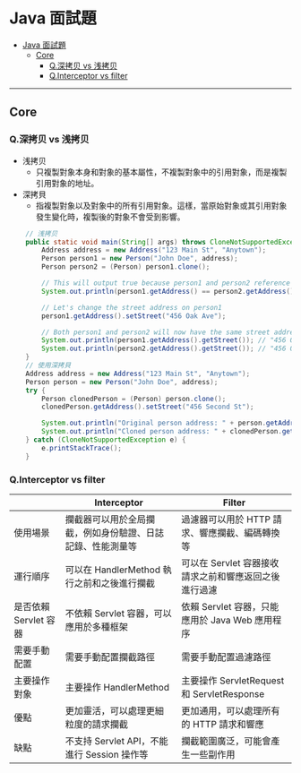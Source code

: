 # Java 面試題

- [Java 面試題](#java-面試題)
  - [Core](#core)
    - [Q.深拷贝 vs 浅拷贝](#q深拷贝-vs-浅拷贝)
    - [Q.Interceptor vs filter](#qinterceptor-vs-filter)

---

## Core

### Q.深拷贝 vs 浅拷贝

- 浅拷贝
  - 只複製對象本身和對象的基本屬性，不複製對象中的引用對象，而是複製引用對象的地址。
- 深拷貝
  - 指複製對象以及對象中的所有引用對象。這樣，當原始對象或其引用對象發生變化時，複製後的對象不會受到影響。

```java
    // 浅拷贝
    public static void main(String[] args) throws CloneNotSupportedException {
        Address address = new Address("123 Main St", "Anytown");
        Person person1 = new Person("John Doe", address);
        Person person2 = (Person) person1.clone();

        // This will output true because person1 and person2 reference the same Address object
        System.out.println(person1.getAddress() == person2.getAddress()); // true

        // Let's change the street address on person1
        person1.getAddress().setStreet("456 Oak Ave");

        // Both person1 and person2 will now have the same street address, because they share the same Address object
        System.out.println(person1.getAddress().getStreet()); // "456 Oak Ave"
        System.out.println(person2.getAddress().getStreet()); // "456 Oak Ave"
    }
    // 使用深拷貝
    Address address = new Address("123 Main St", "Anytown");
    Person person = new Person("John Doe", address);
    try {
        Person clonedPerson = (Person) person.clone();
        clonedPerson.getAddress().setStreet("456 Second St");

        System.out.println("Original person address: " + person.getAddress().getStreet()); // 123 Main St
        System.out.println("Cloned person address: " + clonedPerson.getAddress().getStreet()); // 456 Second St
    } catch (CloneNotSupportedException e) {
        e.printStackTrace();
    }
```

### Q.Interceptor vs filter

|                       | Interceptor                                                | Filter                                                |
| --------------------- | ---------------------------------------------------------- | ----------------------------------------------------- |
| 使用場景              | 攔截器可以用於全局攔截，例如身份驗證、日誌記錄、性能測量等 | 過濾器可以用於 HTTP 請求、響應攔截、編碼轉換等        |
| 運行順序              | 可以在 HandlerMethod 執行之前和之後進行攔截                | 可以在 Servlet 容器接收請求之前和響應返回之後進行過濾 |
| 是否依賴 Servlet 容器 | 不依賴 Servlet 容器，可以應用於多種框架                    | 依賴 Servlet 容器，只能應用於 Java Web 應用程序       |
| 需要手動配置          | 需要手動配置攔截路徑                                       | 需要手動配置過濾路徑                                  |
| 主要操作對象          | 主要操作 HandlerMethod                                     | 主要操作 ServletRequest 和 ServletResponse            |
| 優點                  | 更加靈活，可以處理更細粒度的請求攔截                       | 更加通用，可以處理所有的 HTTP 請求和響應              |
| 缺點                  | 不支持 Servlet API，不能進行 Session 操作等                | 攔截範圍廣泛，可能會產生一些副作用                    |
